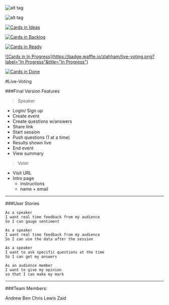
![alt tag](https://travis-ci.org/zlahham/live-voting.svg)

![alt tag](https://pbs.twimg.com/profile_images/2352976474/821r2dpq9gt8m1nwgy5r_400x400.png)


[![Cards in Ideas](https://badge.waffle.io/zlahham/live-voting.png?label=Ideas&title=Ideas)](https://waffle.io/zlahham/live-voting)

[![Cards in Backlog](https://badge.waffle.io/zlahham/live-voting.png?label=Backlog&title=Backlog)](https://waffle.io/zlahham/live-voting)

[![Cards in Ready](https://badge.waffle.io/zlahham/live-voting.png?label=ready&title=Ready)](https://waffle.io/zlahham/live-voting)

[![Cards in In Progress](https://badge.waffle.io/zlahham/live-voting.png?label="In Progress"&title="In Progress")](https://waffle.io/zlahham/live-voting)

[![Cards in Done](https://badge.waffle.io/zlahham/live-voting.png?label=Done&title=Done)](https://waffle.io/zlahham/live-voting)


#Live-Voting

###Final Version Features

>Speaker
- Login/ Sign up
- Create event
- Create questions w/answers
- Share link
- Start session
- Push questions (1 at a time)
- Results shown live
- End event
- View summary


>Voter
- Visit URL
- Intro page
	- instructions
	- name + email
---

###User Stories

```
As a speaker
I want real time feedback from my audience
So I can gauge sentiment
```
```
As a speaker
I want real time feedback from my audience
So I can use the data after the session
```
```
As a speaker
I want to ask specific questions at the time
So I can get my answers
```
```
As an audience member
I want to give my opinion
so that I can make my mark
```
---
###Team Members:

Andrew
Ben
Chris
Lewis
Zaid


<!--
You need to include this hidden file at /config/initializers/pusher.rb
```
Pusher.app_id = ENV['VOTING_PUSHER_APP_ID']
Pusher.key =  ENV['VOTING_PUSHER_KEY']
Pusher.secret = ENV['VOTING_PUSHER_SECRET']
``` -->
